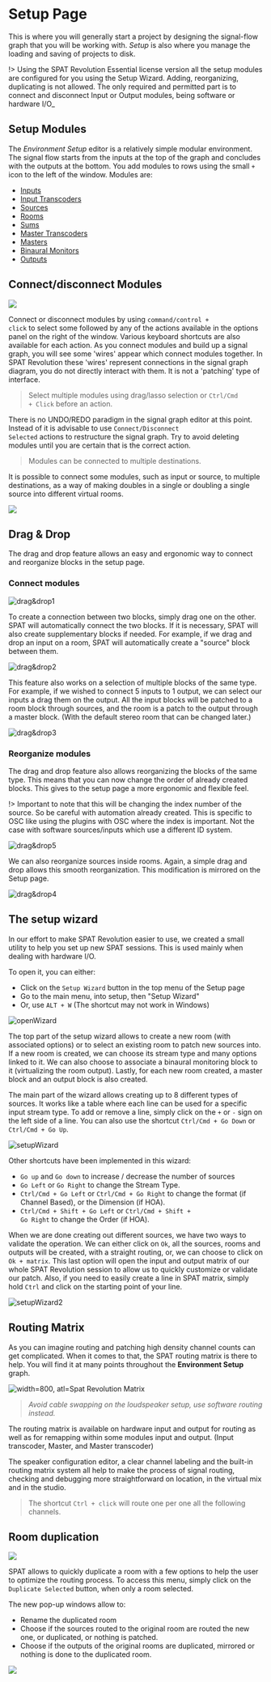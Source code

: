 # Setup Page

This is where you will generally start a project by designing the signal-flow graph that you will be working with. _Setup_ is also where you manage the loading and saving of projects to disk.

!> Using the SPAT Revolution Essential license version all the setup modules are configured for you using the Setup Wizard. Adding, reorganizing, duplicating is not allowed. The only required and permitted part is to connect and disconnect Input or Output modules, being software or hardware I/O_

## Setup Modules

The _Environment Setup_ editor is a relatively simple modular environment. The signal flow starts from the inputs at the top of the graph and concludes with the outputs at the bottom. You add modules to rows using the small <code>+</code> icon to the left of the window. Modules are:

* [Inputs](6_Spat_Environment_6_4_Inputs_6_4_Inputs.md)
* [Input Transcoders](6_Spat_Environment_6_5_Input_Transcoder_6_5_Input_Transcoder.md)
* [Sources](6_Spat_Environment_6_6_Source_6_6_Source.md)
* [Rooms](6_Spat_Environment_6_7_Room_6_7_Room.md)
* [Sums]((6_Spat_Environment_6_9_Master_Section.md))
* [Master Transcoders]((6_Spat_Environment_6_9_Master_Section.md))
* [Masters](6_Spat_Environment_6_9_Master_Section.md)
* [Binaural Monitors](6_Spat_Environment_6_9_Master_Section.md?)
* [Outputs](6_Spat_Environment_6_10_Output.md)

## Connect/disconnect Modules

![](include/SpatRevolution_UserGuide_-074.jpg)

Connect or disconnect modules by using <code>command/control + click</code> to select some followed by any of the actions available in the options panel on the right of the window. Various keyboard shortcuts are also available for each action. As you connect modules and build up a signal graph, you will see some 'wires' appear which connect modules together. In SPAT Revolution these 'wires' represent connections in the signal graph diagram, you do not directly interact with them. It is not a 'patching' type of interface.

> Select multiple modules using drag/lasso selection or <code>Ctrl/Cmd + Click</code> before an action.

There is no UNDO/REDO paradigm in the signal graph editor at this point. Instead of it is advisable to use <code>Connect/Disconnect Selected</code> actions to restructure the signal graph. Try to avoid deleting modules until you are certain that is the correct action.

> Modules can be connected to multiple destinations.

It is possible to connect some modules, such as input or source, to multiple destinations, as a way of making doubles in a single or doubling a single source into different virtual rooms.

![](include/SpatRevolution_UserGuide_-076.jpg)

## Drag & Drop

The drag and drop feature allows an easy and ergonomic way to connect and reorganize blocks in the setup page.

### Connect modules

![drag&drop1](include/drag&drop1.gif)

<!-- TODO: update the image -->

To create a connection  between two blocks, simply drag one on the other. SPAT will  automatically connect the two blocks. If it is necessary, SPAT will also create supplementary blocks if needed. For example, if we drag and drop an input on a room, SPAT will automatically create a "source" block  between them.

![drag&drop2](include/drag&drop2.gif)

<!-- TODO: update the image -->

This feature also works on a selection of multiple blocks of the same type. For example, if we wished to connect 5 inputs to 1 output, we can select our inputs a drag them  on the output. All the input blocks will be patched to a room block through sources, and the room is a patch to the output through a master block. (With the default stereo room that can be changed later.)

![drag&drop3](include/drag&drop3.gif)

<!-- TODO: update the image -->

### Reorganize modules

The drag and drop feature also allows reorganizing the blocks of the same type. This means that you can now change the order of already created blocks. This gives to the setup page a more ergonomic and flexible feel.

!> Important to note that this will be changing the index number of the source. So be careful with automation already created. This is specific to OSC like using the plugins with OSC where the index is important. Not the case with software sources/inputs which use a different ID system.

![drag&drop5](include/drag&drop5.gif)
<!-- TODO: update the image -->

We can also reorganize  sources inside rooms. Again, a simple drag and drop allows this smooth  reorganization. This modification is mirrored on the Setup page.

![drag&drop4](include/drag&drop4.gif)
<!-- TODO: update the image -->

## The setup wizard

In our effort to make SPAT Revolution easier to use, we created a small utility to help you set up new SPAT sessions. This is used mainly when dealing with hardware I/O.

To open it, you can either:

- Click on the <code>Setup Wizard</code> button in the top menu of the Setup page
- Go to the main menu, into setup, then "Setup Wizard"
- Or, use <code>ALT + W</code> (The shortcut may not work in Windows)

![openWizard](include/openWizard.gif)

The top part of the setup wizard allows to create a new room (with associated options) or to select an existing room to patch new sources into. If a new room is created, we can choose its stream type and many options linked to it. We can also choose to associate a binaural monitoring block to it (virtualizing the room output). Lastly, for each new room created, a master block and an output block is also created.

The main part of the wizard allows creating up to 8 different types of sources. It works like a table where each line can be used for a specific input stream type. To add or remove a line, simply click on the <code>+</code> or <code>-</code> sign on the left side of a line. You can also use the shortcut <code>Ctrl/Cmd + Go Down</code> or <code>Ctrl/Cmd + Go Up</code>.

![setupWizard](include/setupWizard.gif)

Other shortcuts have been implemented in this wizard:
- <code>Go up</code> and <code>Go down</code> to increase / decrease the number of sources
- <code>Go Left</code> or <code>Go Right</code> to change the Stream Type.
- <code>Ctrl/Cmd + Go Left</code> or <code>Ctrl/Cmd + Go Right</code> to change the format (if Channel Based), or the Dimension (if HOA).
- <code>Ctrl/Cmd + Shift + Go Left</code> or <code>Ctrl/Cmd + Shift + Go Right</code> to change the Order (if HOA).

When we are done creating out different sources, we have two ways to validate the operation. We can either click on <code>Ok</code>, all the sources, rooms and outputs will be created, with a straight routing, or, we can choose to click on <code>Ok +  matrix</code>. This last option will open the input and output matrix of our whole SPAT Revolution session to allow us to quickly customize or validate our patch. Also, if you need to easily create a line in SPAT matrix, simply hold <code>Ctrl</code> and click on the starting point of your line.

![setupWizard2](include/setupWizard2.gif)


## Routing Matrix

As you can imagine routing and patching high density channel counts can get complicated.
When it comes to that, the SPAT routing matrix is there to help.
You will find it at many points throughout the **Environment Setup** graph.

![width=800, atl=Spat Revolution Matrix](include/SpatRevolution_UserGuide_-031.png)

> *Avoid cable swapping on the loudspeaker setup, use software routing instead.*

The routing matrix is available on hardware input and output for routing  as well as for remapping within some modules input and output.
(Input transcoder, Master, and Master transcoder)

The speaker configuration editor, a clear channel labeling and the built-in routing matrix system all help to make the process of signal routing, checking and debugging more straightforward on location, in the virtual mix and in the studio.

> The shortcut <code>Ctrl + click</code> will route one per one all the following channels.

## Room duplication

 ![](include/SpatRevolution_duplicate_selected_room.png)

 SPAT allows to quickly duplicate a room with a few options to help the user
  to optimize the routing process. To access this menu, simply click on the <code>Duplicate Selected</code> button, when only a room selected.

 The new pop-up windows allow to:
 * Rename the duplicated room
 * Choose if the sources routed to the original room are routed the new one, or duplicated, or nothing is patched.
 * Choose if the outputs of the original rooms are duplicated, mirrored or nothing is done to the duplicated room.

 ![](include/SpatRevolution_duplicateRoom.gif)

<!-- TODO: update the image -->
